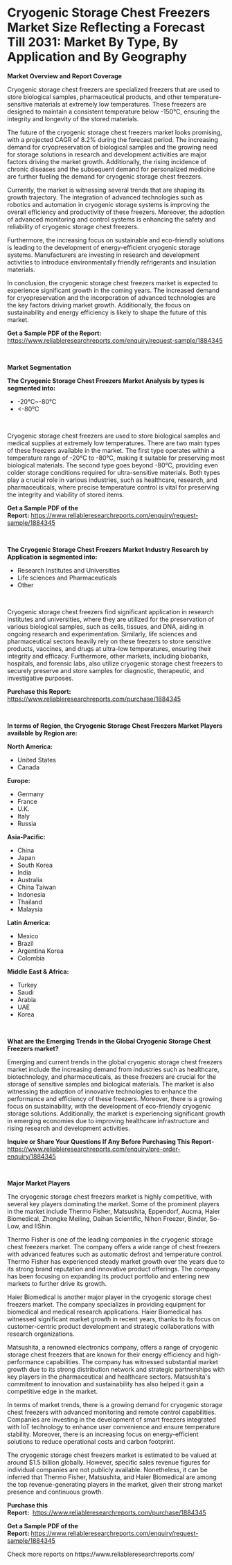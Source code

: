 <p><h1>Cryogenic Storage Chest Freezers Market Size Reflecting a Forecast Till 2031: Market By Type, By Application and By Geography</h1></p><p><strong>Market Overview and Report Coverage</strong></p>
<p><p>Cryogenic storage chest freezers are specialized freezers that are used to store biological samples, pharmaceutical products, and other temperature-sensitive materials at extremely low temperatures. These freezers are designed to maintain a consistent temperature below -150°C, ensuring the integrity and longevity of the stored materials.</p><p>The future of the cryogenic storage chest freezers market looks promising, with a projected CAGR of 8.2% during the forecast period. The increasing demand for cryopreservation of biological samples and the growing need for storage solutions in research and development activities are major factors driving the market growth. Additionally, the rising incidence of chronic diseases and the subsequent demand for personalized medicine are further fueling the demand for cryogenic storage chest freezers.</p><p>Currently, the market is witnessing several trends that are shaping its growth trajectory. The integration of advanced technologies such as robotics and automation in cryogenic storage systems is improving the overall efficiency and productivity of these freezers. Moreover, the adoption of advanced monitoring and control systems is enhancing the safety and reliability of cryogenic storage chest freezers.</p><p>Furthermore, the increasing focus on sustainable and eco-friendly solutions is leading to the development of energy-efficient cryogenic storage systems. Manufacturers are investing in research and development activities to introduce environmentally friendly refrigerants and insulation materials.</p><p>In conclusion, the cryogenic storage chest freezers market is expected to experience significant growth in the coming years. The increased demand for cryopreservation and the incorporation of advanced technologies are the key factors driving market growth. Additionally, the focus on sustainability and energy efficiency is likely to shape the future of this market.</p></p>
<p><strong>Get a Sample PDF of the Report:</strong> <a href="https://www.reliableresearchreports.com/enquiry/request-sample/1884345">https://www.reliableresearchreports.com/enquiry/request-sample/1884345</a></p>
<p>&nbsp;</p>
<p><strong>Market Segmentation</strong></p>
<p><strong>The Cryogenic Storage Chest Freezers Market Analysis by types is segmented into:</strong></p>
<p><ul><li>-20℃~-80℃</li><li><-80℃</li></ul></p>
<p>&nbsp;</p>
<p><p>Cryogenic storage chest freezers are used to store biological samples and medical supplies at extremely low temperatures. There are two main types of these freezers available in the market. The first type operates within a temperature range of -20℃ to -80℃, making it suitable for preserving most biological materials. The second type goes beyond -80℃, providing even colder storage conditions required for ultra-sensitive materials. Both types play a crucial role in various industries, such as healthcare, research, and pharmaceuticals, where precise temperature control is vital for preserving the integrity and viability of stored items.</p></p>
<p><strong>Get a Sample PDF of the Report:</strong>&nbsp;<a href="https://www.reliableresearchreports.com/enquiry/request-sample/1884345">https://www.reliableresearchreports.com/enquiry/request-sample/1884345</a></p>
<p>&nbsp;</p>
<p><strong>The Cryogenic Storage Chest Freezers Market Industry Research by Application is segmented into:</strong></p>
<p><ul><li>Research Institutes and Universities</li><li>Life sciences and Pharmaceuticals</li><li>Other</li></ul></p>
<p>&nbsp;</p>
<p><p>Cryogenic storage chest freezers find significant application in research institutes and universities, where they are utilized for the preservation of various biological samples, such as cells, tissues, and DNA, aiding in ongoing research and experimentation. Similarly, life sciences and pharmaceutical sectors heavily rely on these freezers to store sensitive products, vaccines, and drugs at ultra-low temperatures, ensuring their integrity and efficacy. Furthermore, other markets, including biobanks, hospitals, and forensic labs, also utilize cryogenic storage chest freezers to securely preserve and store samples for diagnostic, therapeutic, and investigative purposes.</p></p>
<p><strong>Purchase this Report:</strong>&nbsp; <a href="https://www.reliableresearchreports.com/purchase/1884345">https://www.reliableresearchreports.com/purchase/1884345</a></p>
<p>&nbsp;</p>
<p><strong>In terms of Region, the Cryogenic Storage Chest Freezers Market Players available by Region are:</strong></p>
<p>
    <p> <strong> North America: </strong>
        <ul>
            <li>United States</li>
            <li>Canada</li>
        </ul>
        </p> 
    <p> <strong> Europe: </strong>
        <ul>
            <li>Germany</li>
            <li>France</li>
            <li>U.K.</li>
            <li>Italy</li>
            <li>Russia</li>
        </ul>
        </p> 
    <p> <strong> Asia-Pacific: </strong>
        <ul>
            <li>China</li>
            <li>Japan</li>
            <li>South Korea</li>
            <li>India</li>
            <li>Australia</li>
            <li>China Taiwan</li>
            <li>Indonesia</li>
            <li>Thailand</li>
            <li>Malaysia</li>
        </ul>
        </p> 
    <p> <strong> Latin America: </strong>
        <ul>
            <li>Mexico</li>
            <li>Brazil</li>
            <li>Argentina Korea</li>
            <li>Colombia</li>
        </ul>
        </p> 
    <p> <strong> Middle East & Africa: </strong>
        <ul>
            <li>Turkey</li>
            <li>Saudi</li>
            <li>Arabia</li>
            <li>UAE</li>
            <li>Korea</li>
        </ul>
    </p>
    </p>
<p>&nbsp;</p>
<p><strong>What are the Emerging Trends in the Global Cryogenic Storage Chest Freezers market?</strong></p>
<p><p>Emerging and current trends in the global cryogenic storage chest freezers market include the increasing demand from industries such as healthcare, biotechnology, and pharmaceuticals, as these freezers are crucial for the storage of sensitive samples and biological materials. The market is also witnessing the adoption of innovative technologies to enhance the performance and efficiency of these freezers. Moreover, there is a growing focus on sustainability, with the development of eco-friendly cryogenic storage solutions. Additionally, the market is experiencing significant growth in emerging economies due to improving healthcare infrastructure and rising research and development activities.</p></p>
<p><strong>Inquire or Share Your Questions If Any Before Purchasing This Report</strong>- <a href="https://www.reliableresearchreports.com/enquiry/pre-order-enquiry/1884345">https://www.reliableresearchreports.com/enquiry/pre-order-enquiry/1884345</a></p>
<p>&nbsp;</p>
<p><strong>Major Market Players</strong></p>
<p><p>The cryogenic storage chest freezers market is highly competitive, with several key players dominating the market. Some of the prominent players in the market include Thermo Fisher, Matsushita, Eppendorf, Aucma, Haier Biomedical, Zhongke Meiling, Daihan Scientific, Nihon Freezer, Binder, So-Low, and IlShin.</p><p>Thermo Fisher is one of the leading companies in the cryogenic storage chest freezers market. The company offers a wide range of chest freezers with advanced features such as automatic defrost and temperature control. Thermo Fisher has experienced steady market growth over the years due to its strong brand reputation and innovative product offerings. The company has been focusing on expanding its product portfolio and entering new markets to further drive its growth.</p><p>Haier Biomedical is another major player in the cryogenic storage chest freezers market. The company specializes in providing equipment for biomedical and medical research applications. Haier Biomedical has witnessed significant market growth in recent years, thanks to its focus on customer-centric product development and strategic collaborations with research organizations.</p><p>Matsushita, a renowned electronics company, offers a range of cryogenic storage chest freezers that are known for their energy efficiency and high-performance capabilities. The company has witnessed substantial market growth due to its strong distribution network and strategic partnerships with key players in the pharmaceutical and healthcare sectors. Matsushita's commitment to innovation and sustainability has also helped it gain a competitive edge in the market.</p><p>In terms of market trends, there is a growing demand for cryogenic storage chest freezers with advanced monitoring and remote control capabilities. Companies are investing in the development of smart freezers integrated with IoT technology to enhance user convenience and ensure temperature stability. Moreover, there is an increasing focus on energy-efficient solutions to reduce operational costs and carbon footprint.</p><p>The cryogenic storage chest freezers market is estimated to be valued at around $1.5 billion globally. However, specific sales revenue figures for individual companies are not publicly available. Nonetheless, it can be inferred that Thermo Fisher, Matsushita, and Haier Biomedical are among the top revenue-generating players in the market, given their strong market presence and continuous growth.</p></p>
<p><strong>Purchase this Report:</strong>&nbsp;&nbsp;<a href="https://www.reliableresearchreports.com/purchase/1884345">https://www.reliableresearchreports.com/purchase/1884345</a></p>
<p></p>
<p><strong>Get a Sample PDF of the Report:</strong>&nbsp;<a href="https://www.reliableresearchreports.com/enquiry/request-sample/1884345">https://www.reliableresearchreports.com/enquiry/request-sample/1884345</a></p>
<p>Check more reports on https://www.reliableresearchreports.com/</p>
